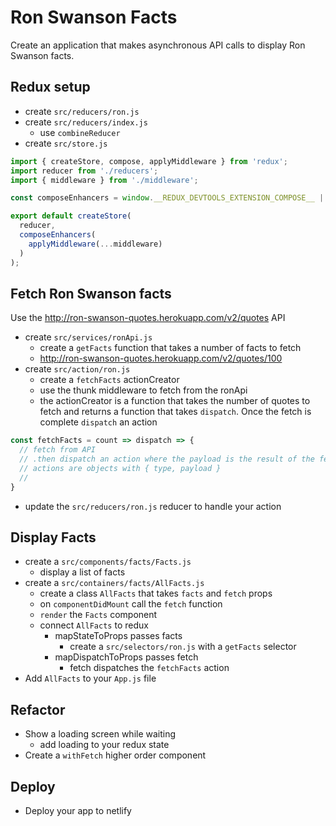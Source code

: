 # Ron Swanson Facts

Create an application that makes asynchronous API calls to display
Ron Swanson facts.

## Redux setup

* create `src/reducers/ron.js`
* create `src/reducers/index.js`
  * use `combineReducer`
* create `src/store.js`
```js
import { createStore, compose, applyMiddleware } from 'redux';
import reducer from './reducers';
import { middleware } from './middleware';

const composeEnhancers = window.__REDUX_DEVTOOLS_EXTENSION_COMPOSE__ || compose;

export default createStore(
  reducer,
  composeEnhancers(
    applyMiddleware(...middleware)
  )
);
```

## Fetch Ron Swanson facts

Use the http://ron-swanson-quotes.herokuapp.com/v2/quotes API

* create `src/services/ronApi.js`
  * create a `getFacts` function that takes a number of facts to fetch
  * http://ron-swanson-quotes.herokuapp.com/v2/quotes/100
* create `src/action/ron.js`
  * create a `fetchFacts` actionCreator
  * use the thunk middleware to fetch from the ronApi
  * the actionCreator is a function that takes the number of quotes to fetch
    and returns a function that takes `dispatch`. Once the fetch is complete
    `dispatch` an action
```js
const fetchFacts = count => dispatch => {
  // fetch from API
  // .then dispatch an action where the payload is the result of the fetch
  // actions are objects with { type, payload }
  //
}
```
* update the `src/reducers/ron.js` reducer to handle your action

## Display Facts

* create a `src/components/facts/Facts.js`
  * display a list of facts
* create a `src/containers/facts/AllFacts.js`
  * create a class `AllFacts` that takes `facts` and `fetch` props
  * on `componentDidMount` call the `fetch` function
  * `render` the `Facts` component
  * connect `AllFacts` to redux
    * mapStateToProps passes facts
      * create a `src/selectors/ron.js` with a `getFacts` selector
    * mapDispatchToProps passes fetch
      * fetch dispatches the `fetchFacts` action
* Add `AllFacts` to your `App.js` file

## Refactor

* Show a loading screen while waiting
  * add loading to your redux state
* Create a `withFetch` higher order component

## Deploy

* Deploy your app to netlify
